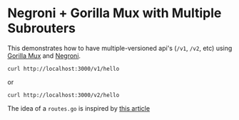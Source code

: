 # Negroni + Gorilla Mux with Multiple Subrouters

This demonstrates how to have multiple-versioned api's (`/v1`, `/v2`, etc) using [Gorilla Mux](https://github.com/gorilla/mux) and [Negroni](https://github.com/urfave/negroni).

    curl http://localhost:3000/v1/hello

or

    curl http://localhost:3000/v2/hello


The idea of a `routes.go` is inspired by [this article](https://medium.com/statuscode/how-i-write-go-http-services-after-seven-years-37c208122831)
